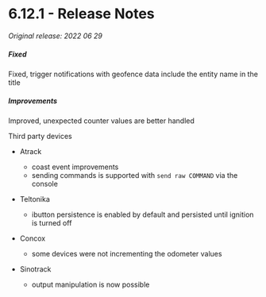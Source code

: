 # 6.12.1 - Release Notes
*Original release: 2022 06 29*

##### Fixed

Fixed, trigger notifications with geofence data include the entity name in the title

##### Improvements

Improved, unexpected counter values are better handled

Third party devices
* Atrack
    * coast event improvements
    * sending commands is supported with `send raw COMMAND` via the console

* Teltonika
    * ibutton persistence is enabled by default and persisted until ignition is turned off

* Concox
    * some devices were not incrementing the odometer values 

* Sinotrack
    * output manipulation is now possible